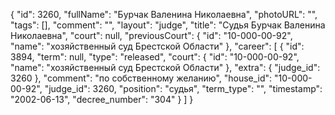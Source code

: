 {
    "id": 3260,
    "fullName": "Бурчак Валенина Николаевна",
    "photoURL": "",
    "tags": [],
    "comment": "",
    "layout": "judge",
    "title": "Судья Бурчак Валенина Николаевна",
    "court": null,
    "previousCourt": {
        "id": "10-000-00-92",
        "name": "хозяйственный суд Брестской Области"
    },
    "career": [
        {
            "id": 3894,
            "term": null,
            "type": "released",
            "court": {
                "id": "10-000-00-92",
                "name": "хозяйственный суд Брестской Области"
            },
            "extra": {
                "judge_id": 3260
            },
            "comment": "по собственному желанию",
            "house_id": "10-000-00-92",
            "judge_id": 3260,
            "position": "судья",
            "term_type": "",
            "timestamp": "2002-06-13",
            "decree_number": "304"
        }
    ]
}